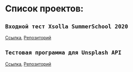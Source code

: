 # Список проектов:

## `Входной тест Xsolla SummerSchool 2020`

[Ссылка](https://HekpMC.github.io/Xsolla_Summer_School_2020/), [Репозиторий](https://github.com/HekpMC/HekpMC.github.io/tree/master/Xsolla_Summer_School_2020)

## `Тестовая программа для Unsplash API`

[Ссылка](https://HekpMC.github.io/unsplash/dist/), [Репозиторий](https://github.com/HekpMC/HekpMC.github.io/tree/master/unsplash)
